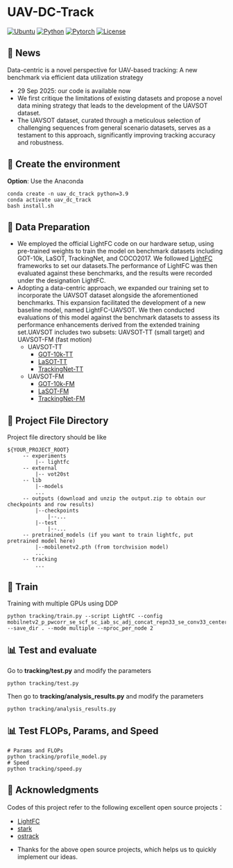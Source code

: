 # UAV-DC-Track

[![Ubuntu](https://img.shields.io/badge/Ubuntu-22.04-blue)]()
[![Python](https://img.shields.io/badge/Python-3.9%2B-green)]()
[![Pytorch](https://img.shields.io/badge/PyTorch-2.2%2B-red)]()
[![License](https://img.shields.io/badge/License-MIT-orange)]()

## 📖 News

Data-centric is a novel perspective for UAV-based tracking: A new
 benchmark via efficient data utilization strategy


- 29 Sep 2025:  our code is available now
- We first critique the limitations
 of existing datasets and propose a novel data mining strategy that leads to the development of the
 UAVSOT dataset. 
- The UAVSOT dataset, curated
 through a meticulous selection of challenging sequences
 from general scenario datasets, serves as a testament to
 this approach, significantly improving tracking accuracy and
 robustness. 




## 🚀 Create the environment

**Option**: Use the Anaconda
```
conda create -n uav_dc_track python=3.9
conda activate uav_dc_track
bash install.sh
```

## 🚀 Data Preparation


   - We employed the official LightFC code on our hardware setup, using pre-trained weights to train the model
on benchmark datasets including GOT-10k, LaSOT, TrackingNet, and COCO2017. We followed [LightFC](https://github.com/LiYunfengLYF/LightFC) 
frameworks to set our datasets.The performance of LightFC was then evaluated against these benchmarks, and the results
were recorded under the designation LightFC.
- Adopting a data-centric approach, we expanded our training set to incorporate the UAVSOT dataset alongside
the aforementioned benchmarks. This expansion facilitated the development of a new baseline model, named 
LightFC-UAVSOT. We then conducted evaluations of this model against the benchmark datasets to assess its performance
enhancements derived from the extended training set.UAVSOT includes two subsets: UAVSOT-TT (small target) and UAVSOT-FM (fast motion)
  - UAVSOT-TT
    -  [GOT-10k-TT](./UAVSOT-Dataset-Sequences/UAVSOT-TT/GOT-10k-TT.txt)  
    -  [LaSOT-TT](./UAVSOT-Dataset-Sequences/UAVSOT-TT/LaSOT-TT.txt) 
    -  [TrackingNet-TT](./UAVSOT-Dataset-Sequences/UAVSOT-TT/TrackingNet-TT.txt) 
  - UAVSOT-FM
    -  [GOT-10k-FM](./UAVSOT-Dataset-Sequences/UAVSOT-FM/GOT-10k-FM.txt) 
    -  [LaSOT-FM](./UAVSOT-Dataset-Sequences/UAVSOT-FM/LaSOT-FM.txt) 
    -  [TrackingNet-FM](./UAVSOT-Dataset-Sequences/UAVSOT-FM/TrackingNet-FM.txt) 


## 🚀 Project File Directory


   Project file directory should be like

   ```
   ${YOUR_PROJECT_ROOT}
        -- experiments
            |-- lightfc
        -- external
            |-- vot20st
        -- lib
            |--models
            ...
        -- outputs (download and unzip the output.zip to obtain our checkpoints and row results)
            |--checkpoints
                |--...
            |--test
                |--...
        -- pretrained_models (if you want to train lightfc, put pretrained model here)
            |--mobilenetv2.pth (from torchvision model)
            ...    
        -- tracking
            ...
   ```


## 🚀 Train


   Training with multiple GPUs using DDP
```
python tracking/train.py --script LightFC --config mobilnetv2_p_pwcorr_se_scf_sc_iab_sc_adj_concat_repn33_se_conv33_center_wiou --save_dir . --mode multiple --nproc_per_node 2 
```


## 📊 Test and evaluate
Go to **tracking/test.py** and modify the parameters
```
python tracking/test.py
```

Then go to **tracking/analysis_results.py** and modify the parameters
```
python tracking/analysis_results.py
```
## 📊 Test FLOPs, Params, and Speed
```
# Params and FLOPs
python tracking/profile_model.py
# Speed
python tracking/speed.py
```










## 🙏 Acknowledgments

Codes of this project refer to the following excellent open source projects：
- [LightFC](https://github.com/LiYunfengLYF/LightFC)
- [stark](https://github.com/researchmm/Stark)
- [ostrack](https://github.com/botaoye/OSTrack)

* Thanks for the above open source projects, which helps us to quickly implement our ideas.


